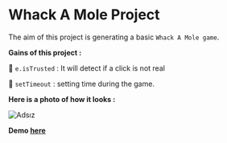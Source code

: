 # Whack A Mole Project

The aim of this project is generating a basic ```Whack A Mole game```.

**Gains of this project :**

🎯 ```e.isTrusted``` : It will detect if a click is not real

🎯 ```setTimeout``` : setting time during the game.

**Here is a photo of how it looks :**

![Adsız](https://user-images.githubusercontent.com/37474673/104851402-d64cd480-5905-11eb-86ef-2f0f452b0660.png)


 **Demo [here](https://baydarn.github.io/JS-30/30%20Whack%20A%20Mole/index.html)**

